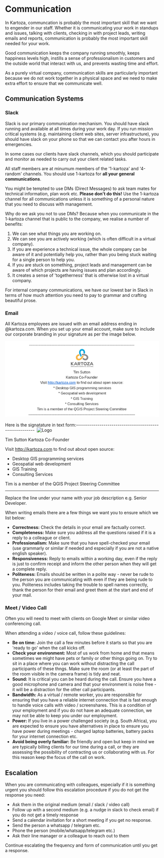# Communication

In Kartoza, communcation is probably the most important skill that we want to engender in our staff. Whether it is communicating your work in standups and issues, talking with clients, checking in with project leads, writing emails and reports, communication is probably the most important skill needed for your work.

Good communication keeps the company running smoothly, keeps happiness levels high, instills a sense of professionalism in customers and the outside world that interact with us, and prevents wasting time and effort.

As a purely virtual company, communication skills are particularly important because we do not work together in a physical space and we need to make extra effort to ensure that we communicate well.

## Communication Systems

### Slack

Slack is our primary communication mechanism. You should have slack running and available at all times during your work day. If you run mission critical systems (e.g. maintaining client web sites, server infrastructure), you should have slack on your phone so that we can contact you after hours in emergencies.

In some cases our clients have slack channels, which you should participate and monitor as needed to carry out your client related tasks.

All staff members are at minumum members of the '1-kartoza'  and '4-random' channels. You should use 1-kartoza for **all your general communications**.

You might be tempted to use DMs (Direct Messages) to ask team mates for technical information, plan work etc. **Please don't do this!** Use the 1-kartoza channel for all communications unless it is something of a personal nature that you need to discuss with management.

Why do we ask you not to use DMs? Because when you communicate in the 1-kartoza channel that is public to the company, we realise a number of benefits:

1. We can see what things you are working on.
2. We can see you are actively working (which is often difficult in a virtual company).
3. If you are experience a technical issue, the whole company can be aware of it and potentially help you, rather than you being stuck waiting for a single person to help you.
4. If you are stuck on something, project leads and management can be aware of which projects are having issues and plan accordingly.
5. It creates a sense of 'togetherness' that is otherwise lost in a virtual company.

For internal company communications, we have our lowest bar in Slack in terms of how much attention you need to pay to grammar and crafting beautiful prose.

### Email

All Kartoza employees are issued with an email address ending in @kartoza.com. When you set up your email account, make sure to include our corporate branding in your signature as per the image below.

![Email Signature](./img/email-signature.png)

Here is the signatature in text form:
​---------------------------------------------------------
​
![Logo](https://ci3.googleusercontent.com/proxy/6hvwfZ1QlZbFuxyb6WzOVNJGQF7bDrGZYswzub61gu0avvYCtQXgUkWt0ljsZtVrC3lq5SQex-4p4m8Ahq0a7Vwz2gOD3Zz5=s0-d-e1-ft#https://kartoza.com/files/KartozaNewLogoThumbnail.jpg)

Tim Sutton
Kartoza Co-Founder

Visit <http://kartoza.com> to find out about open source:

* Desktop GIS programming services
* Geospatial web development
* GIS Training
* Consulting Services

Tim is a member of the QGIS Project Steering Committee

----------------------------------------------------------

Replace the line under your name with your job description e.g. Senior Developer.

When writing emails there are a few things we want you to ensure which we list below:

* **Correctness:** Check the details in your email are factually correct.
* **Completeness:** Make sure you address all the questions raised if it is a reply to a colleague or client.
* **Professionalism:** Make sure that you have spell-checked your email (use grammarly or similar if needed and especially if you are not a native english speaker).
* **Responsiveness:** Reply to emails within a working day, even if the reply is just to confirm receipt and inform the other person when they will get a complete reply.
* **Politeness:** Emails should be written in a polite way - never be rude to the person you are communicating with even if they are being rude to you. Politeness includes taking the trouble to spell names correctly, thank the person for their email and greet them at the start and end of your mail.

### Meet / Video Call

Often you will need to meet with clients on Google Meet or similar video conferencing call.

When attending a video / voice call, follow these guidelines:

* **Be on time:** Join the call a few minutes before it starts so that you are 'ready to go' when the call kicks off.
* **Check your environment:** Most of us work from home and that means sometimes we might have pets or family or other things going on. Try to sit in a place where you can work without distracting the call participants of these thngs. Make sure the room (or at least the part of the room visible in the camera frame) is tidy and neat.
* **Sound:** It is critical you can be heard during the call. Ensure you have a good microphone and camera and that your environment is noise free - it will be a distraction for the other call participants.
* **Bandwidth:** As a virtual / remote worker, you are responsible for ensuring that you have a reliable internet connection that is fast enough to handle voice calls with video / screenshares. This is a condition of your employment and if you do not have an adequate connection, we may not be able to keep you under our employment.
* **Power:** If you live in a power challenged society (e.g. South Africa), you are expected to ensure you have alternatives in place to ensure you have power during meetings - charged laptop batteries, battery packs for your internet connection etc.
* **Avoid being overly familiar:** Be friendly and open but keep in mind we are typically billing clients for our time during a call, or they are assessing the possibility of contracting us or collaborating with us. For this reason keep the focus of the call on work.
  
## Escalation

When you are communicating with colleagues, especially if it is something urgent you should follow this escalation procedure if you do not get the response you need:

* Ask them in the original medium (email / slack / video call)
* Follow up with a second medium (e.g. a nudge in slack to check email) if you do not get a timely response
* Send a calendar invitation for a short meeting if you get no response.
* Send the person a whatsapp / telegram etc.
* Phone the person (mobile/whatsapp/telegram etc.)
* Ask their line manager or a colleague to reach out to them

Continue escalating the frequency and form of communication until you get a response.
